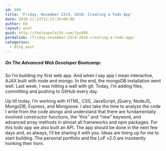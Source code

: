 ```yaml
---
id: 600
title: 'Friday, November 23rd, 2018: Creating a Todo App'
date: 2018-11-23T12:17:35+00:00
author: Ed
layout: post
guid: http://theleapofaith.com/?p=600
permalink: /friday-november-23rd-2018-creating-a-todo-app/
categories:
  - Blog post
---
```

##### On The Advanced Web Developer Bootcamp:

So I’m building my first web app. And when I say app I mean interactive, AJAX built with node and mongo. In the end, the mongoDB installation went well. Last week, I was hitting a wall with git. Today, I’m adding files, committing and pushing to GitHub every day.

Up till today, I’m working with HTML, CSS, JavaScript, jQuery, NodeJS, MongoDB, Express, and Mongoose. I also take the time to analyze the code I write from the code alongs and understand that there are fundamentally involved constructor functions, the “this” and “new” keyword, and advanced array methods in almost all frameworks and npm packages. For this todo app we also built an API. The app should be done in the next few days and, as always, I&#8217;ll be sharing it with you. Ideas are lining up for me to start building. The personal portfolio and the LoF v2.0 are insistently honking their horn.